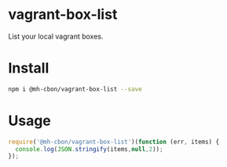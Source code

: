 # vagrant-box-list

List your local vagrant boxes.

# Install

```sh
npm i @mh-cbon/vagrant-box-list --save
```

# Usage

```js
require('@mh-cbon/vagrant-box-list')(function (err, items) {
  console.log(JSON.stringify(items,null,2));
});

```
